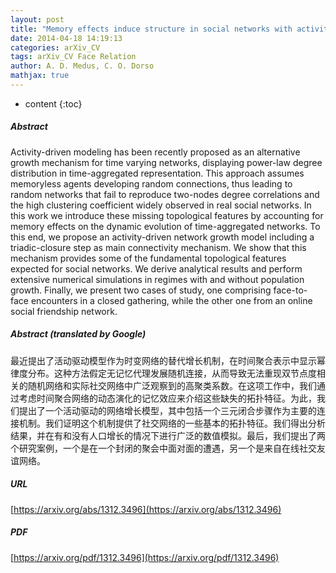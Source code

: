```yaml
---
layout: post
title: "Memory effects induce structure in social networks with activity-driven agents"
date: 2014-04-18 14:19:13
categories: arXiv_CV
tags: arXiv_CV Face Relation
author: A. D. Medus, C. O. Dorso
mathjax: true
---
```


* content
{:toc}

##### Abstract
Activity-driven modeling has been recently proposed as an alternative growth mechanism for time varying networks, displaying power-law degree distribution in time-aggregated representation. This approach assumes memoryless agents developing random connections, thus leading to random networks that fail to reproduce two-nodes degree correlations and the high clustering coefficient widely observed in real social networks. In this work we introduce these missing topological features by accounting for memory effects on the dynamic evolution of time-aggregated networks. To this end, we propose an activity-driven network growth model including a triadic-closure step as main connectivity mechanism. We show that this mechanism provides some of the fundamental topological features expected for social networks. We derive analytical results and perform extensive numerical simulations in regimes with and without population growth. Finally, we present two cases of study, one comprising face-to-face encounters in a closed gathering, while the other one from an online social friendship network.

##### Abstract (translated by Google)
最近提出了活动驱动模型作为时变网络的替代增长机制，在时间聚合表示中显示幂律度分布。这种方法假定无记忆代理发展随机连接，从而导致无法重现双节点度相关的随机网络和实际社交网络中广泛观察到的高聚类系数。在这项工作中，我们通过考虑时间聚合网络的动态演化的记忆效应来介绍这些缺失的拓扑特征。为此，我们提出了一个活动驱动的网络增长模型，其中包括一个三元闭合步骤作为主要的连接机制。我们证明这个机制提供了社交网络的一些基本的拓扑特征。我们得出分析结果，并在有和没有人口增长的情况下进行广泛的数值模拟。最后，我们提出了两个研究案例，一个是在一个封闭的聚会中面对面的遭遇，另一个是来自在线社交友谊网络。

##### URL
[https://arxiv.org/abs/1312.3496](https://arxiv.org/abs/1312.3496)

##### PDF
[https://arxiv.org/pdf/1312.3496](https://arxiv.org/pdf/1312.3496)

